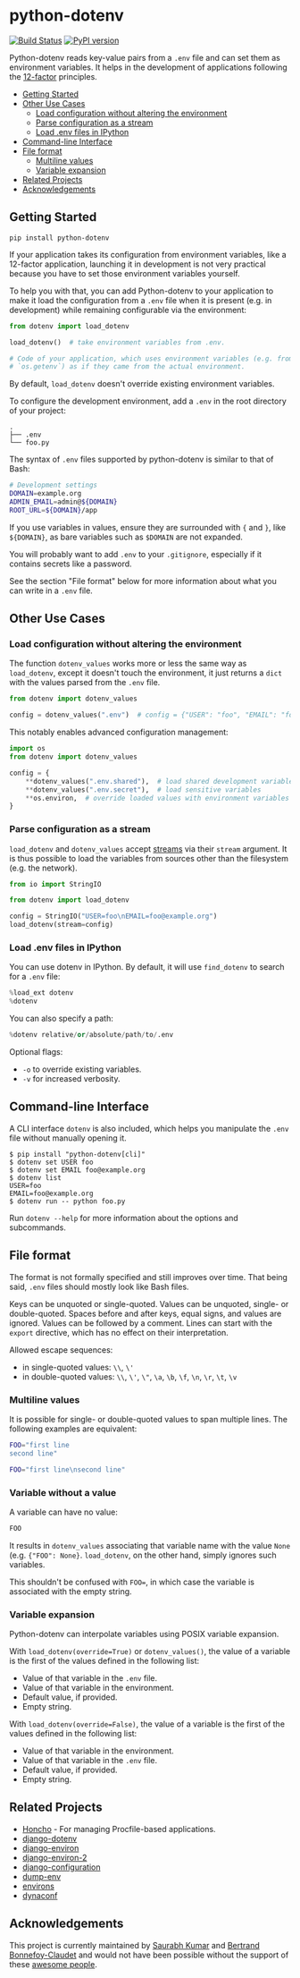 # python-dotenv

[![Build Status][build_status_badge]][build_status_link]
[![PyPI version][pypi_badge]][pypi_link]

Python-dotenv reads key-value pairs from a `.env` file and can set them as environment
variables. It helps in the development of applications following the
[12-factor](http://12factor.net/) principles.

- [Getting Started](#getting-started)
- [Other Use Cases](#other-use-cases)
  * [Load configuration without altering the environment](#load-configuration-without-altering-the-environment)
  * [Parse configuration as a stream](#parse-configuration-as-a-stream)
  * [Load .env files in IPython](#load-env-files-in-ipython)
- [Command-line Interface](#command-line-interface)
- [File format](#file-format)
  * [Multiline values](#multiline-values)
  * [Variable expansion](#variable-expansion)
- [Related Projects](#related-projects)
- [Acknowledgements](#acknowledgements)

## Getting Started

```shell
pip install python-dotenv
```

If your application takes its configuration from environment variables, like a 12-factor
application, launching it in development is not very practical because you have to set
those environment variables yourself.

To help you with that, you can add Python-dotenv to your application to make it load the
configuration from a `.env` file when it is present (e.g. in development) while remaining
configurable via the environment:

```python
from dotenv import load_dotenv

load_dotenv()  # take environment variables from .env.

# Code of your application, which uses environment variables (e.g. from `os.environ` or
# `os.getenv`) as if they came from the actual environment.
```

By default, `load_dotenv` doesn't override existing environment variables.

To configure the development environment, add a `.env` in the root directory of your
project:

```
.
├── .env
└── foo.py
```

The syntax of `.env` files supported by python-dotenv is similar to that of Bash:

```bash
# Development settings
DOMAIN=example.org
ADMIN_EMAIL=admin@${DOMAIN}
ROOT_URL=${DOMAIN}/app
```

If you use variables in values, ensure they are surrounded with `{` and `}`, like
`${DOMAIN}`, as bare variables such as `$DOMAIN` are not expanded.

You will probably want to add `.env` to your `.gitignore`, especially if it contains
secrets like a password.

See the section "File format" below for more information about what you can write in a
`.env` file.

## Other Use Cases

### Load configuration without altering the environment

The function `dotenv_values` works more or less the same way as `load_dotenv`, except it
doesn't touch the environment, it just returns a `dict` with the values parsed from the
`.env` file.

```python
from dotenv import dotenv_values

config = dotenv_values(".env")  # config = {"USER": "foo", "EMAIL": "foo@example.org"}
```

This notably enables advanced configuration management:

```python
import os
from dotenv import dotenv_values

config = {
    **dotenv_values(".env.shared"),  # load shared development variables
    **dotenv_values(".env.secret"),  # load sensitive variables
    **os.environ,  # override loaded values with environment variables
}
```

### Parse configuration as a stream

`load_dotenv` and `dotenv_values` accept [streams][python_streams] via their `stream`
argument.  It is thus possible to load the variables from sources other than the
filesystem (e.g. the network).

```python
from io import StringIO

from dotenv import load_dotenv

config = StringIO("USER=foo\nEMAIL=foo@example.org")
load_dotenv(stream=config)
```

### Load .env files in IPython

You can use dotenv in IPython.  By default, it will use `find_dotenv` to search for a
`.env` file:

```python
%load_ext dotenv
%dotenv
```

You can also specify a path:

```python
%dotenv relative/or/absolute/path/to/.env
```

Optional flags:

- `-o` to override existing variables.
- `-v` for increased verbosity.

## Command-line Interface

A CLI interface `dotenv` is also included, which helps you manipulate the `.env` file
without manually opening it.

```shell
$ pip install "python-dotenv[cli]"
$ dotenv set USER foo
$ dotenv set EMAIL foo@example.org
$ dotenv list
USER=foo
EMAIL=foo@example.org
$ dotenv run -- python foo.py
```

Run `dotenv --help` for more information about the options and subcommands.

## File format

The format is not formally specified and still improves over time.  That being said,
`.env` files should mostly look like Bash files.

Keys can be unquoted or single-quoted. Values can be unquoted, single- or double-quoted.
Spaces before and after keys, equal signs, and values are ignored. Values can be followed
by a comment.  Lines can start with the `export` directive, which has no effect on their
interpretation.

Allowed escape sequences:

- in single-quoted values: `\\`, `\'`
- in double-quoted values: `\\`, `\'`, `\"`, `\a`, `\b`, `\f`, `\n`, `\r`, `\t`, `\v`

### Multiline values

It is possible for single- or double-quoted values to span multiple lines.  The following
examples are equivalent:

```bash
FOO="first line
second line"
```

```bash
FOO="first line\nsecond line"
```

### Variable without a value

A variable can have no value:

```bash
FOO
```

It results in `dotenv_values` associating that variable name with the value `None` (e.g.
`{"FOO": None}`. `load_dotenv`, on the other hand, simply ignores such variables.

This shouldn't be confused with `FOO=`, in which case the variable is associated with the
empty string.

### Variable expansion

Python-dotenv can interpolate variables using POSIX variable expansion.

With `load_dotenv(override=True)` or `dotenv_values()`, the value of a variable is the
first of the values defined in the following list:

- Value of that variable in the `.env` file.
- Value of that variable in the environment.
- Default value, if provided.
- Empty string.

With `load_dotenv(override=False)`, the value of a variable is the first of the values
defined in the following list:

- Value of that variable in the environment.
- Value of that variable in the `.env` file.
- Default value, if provided.
- Empty string.

## Related Projects

-   [Honcho](https://github.com/nickstenning/honcho) - For managing
    Procfile-based applications.
-   [django-dotenv](https://github.com/jpadilla/django-dotenv)
-   [django-environ](https://github.com/joke2k/django-environ)
-   [django-environ-2](https://github.com/sergeyklay/django-environ-2)
-   [django-configuration](https://github.com/jezdez/django-configurations)
-   [dump-env](https://github.com/sobolevn/dump-env)
-   [environs](https://github.com/sloria/environs)
-   [dynaconf](https://github.com/rochacbruno/dynaconf)

## Acknowledgements

This project is currently maintained by [Saurabh Kumar](https://saurabh-kumar.com) and
[Bertrand Bonnefoy-Claudet](https://github.com/bbc2) and would not have been possible
without the support of these [awesome
people](https://github.com/theskumar/python-dotenv/graphs/contributors).

[build_status_badge]: https://github.com/theskumar/python-dotenv/actions/workflows/test.yml/badge.svg
[build_status_link]: https://github.com/theskumar/python-dotenv/actions/workflows/test.yml
[pypi_badge]: https://badge.fury.io/py/python-dotenv.svg
[pypi_link]: http://badge.fury.io/py/python-dotenv
[python_streams]: https://docs.python.org/3/library/io.html
